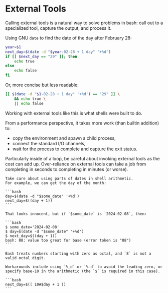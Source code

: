 # External Tools

Calling external tools is a natural way to solve problems in bash: call out to a specialized tool, capture the output, and process it.

Using GNU `date` to find the date of the day after February 28:

```bash
year=$1
next_day=$(date -d "$year-02-28 + 1 day" '+%d')
if [[ $next_day == "29" ]]; then
    echo true
else
    echo false
fi
```

Or, more concise but less readable:

```bash
[[ $(date -d "$1-02-28 + 1 day" '+%d') == "29" ]] \
    && echo true \
    || echo false
```

Working with external tools like this is what shells were built to do.

From a performance perspective, it takes more work (than builtin addition) to:

* copy the environment and spawn a child process,
* connect the standard I/O channels,
* wait for the process to complete and capture the exit status.

Particularly inside of a loop, be careful about invoking external tools as the cost can add up.
Over-reliance on external tools can take a job from completing in seconds to completing in minutes (or worse).

~~~~exercism/caution
Take care about using parts of dates in shell arithmetic.
For example, we can get the day of the month:

```bash
day=$(date -d "$some_date" '+%d')
next_day=$((day + 1))
```

That looks innocent, but if `$some_date` is `2024-02-08`, then:

```bash
$ some_date='2024-02-08'
$ day=$(date -d "$some_date" '+%d')
$ next_day=$((day + 1))
bash: 08: value too great for base (error token is "08")
```

Bash treats numbers starting with zero as octal, and `8` is not a valid octal digit.

Workarounds include using `%_d` or `%-d` to avoid the leading zero, or specify base-10 in the arithmetic (the `$` is required in this case).

```bash
next_day=$(( 10#$day + 1 ))
```
~~~~

